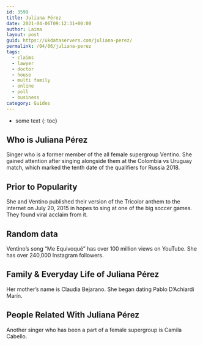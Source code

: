 ```yaml
---
id: 3599
title: Juliana Pérez
date: 2021-04-06T09:12:31+00:00
author: Laima
layout: post
guid: https://ukdataservers.com/juliana-perez/
permalink: /04/06/juliana-perez
tags:
  - claims
  - lawyer
  - doctor
  - house
  - multi family
  - online
  - poll
  - business
category: Guides
---
```


* some text
{: toc}


## Who is Juliana Pérez
                  
                  
                  
Singer who is a former member of the all female supergroup Ventino. She gained attention after singing alongside them at the Colombia vs Uruguay match, which marked the tenth date of the qualifiers for Russia 2018. 
                  
              
            
              
            
                
                
                
## Prior to Popularity
                  
                  
                  
She and Ventino published their version of the Tricolor anthem to the internet on July 20, 2015 in hopes to sing at one of the big soccer games. They found viral acclaim from it. 
                  
              
            
              
            
                
                
                
## Random data
                  
                  
                  
Ventino&#8217;s song &#8220;Me Equivoqué&#8221; has over 100 million views on YouTube. She has over 240,000 Instagram followers. 
                  
              
            
              
            
                
                
                
## Family & Everyday Life of Juliana Pérez
                  
                  
                  
Her mother&#8217;s name is Claudia Bejarano. She began dating Pablo D&#8217;Achiardi Marín. 
                  
              
            
              
            
                
                
                
## People Related With Juliana Pérez
                  
                  
                  
Another singer who has been a part of a female supergroup is Camila Cabello. 
                  
              
            
              
            
                
              
            
              
              
            
            
              
            
          
          
          